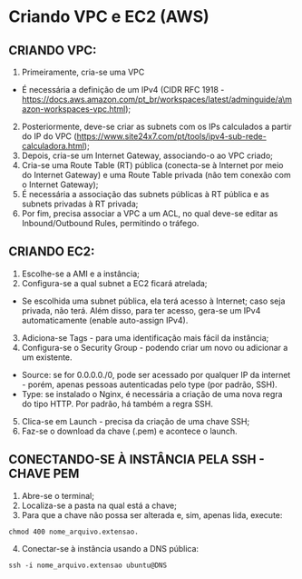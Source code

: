 # Criando VPC e EC2 (AWS)

## CRIANDO VPC:
1. Primeiramente, cria-se uma VPC
- É necessária a definição de um IPv4 (CIDR RFC 1918 - https://docs.aws.amazon.com/pt_br/workspaces/latest/adminguide/a\mazon-workspaces-vpc.html);
2. Posteriormente, deve-se criar as subnets com os IPs calculados a partir do IP do VPC (https://www.site24x7.com/pt/tools/ipv4-sub-rede-calculadora.html);
3. Depois, cria-se um Internet Gateway, associando-o ao VPC criado;
4. Cria-se uma Route Table (RT) pública (conecta-se à Internet por meio do Internet Gateway) e uma Route Table privada (não tem conexão com o Internet Gateway);
5. É necessária a associação das subnets públicas à RT pública e as subnets privadas à RT privada;
6. Por fim, precisa associar a VPC a um ACL, no qual deve-se editar as Inbound/Outbound Rules, permitindo o tráfego.

## CRIANDO EC2:
1. Escolhe-se a AMI e a instância;
2. Configura-se a qual subnet a EC2 ficará atrelada;
- Se escolhida uma subnet pública, ela terá acesso à Internet; caso seja privada, não terá. Além disso, para ter acesso, gera-se um IPv4 automaticamente (enable auto-assign IPv4).
3. Adiciona-se Tags - para uma identificação mais fácil da instância; 
4. Configura-se o  Security Group - podendo criar um novo ou adicionar a um existente.
- Source: se for 0.0.0.0./0, pode ser acessado por qualquer IP da internet - porém, apenas pessoas autenticadas pelo type (por padrão, SSH).
- Type: se instalado o Nginx, é necessária a criação de uma nova regra do tipo HTTP. Por padrão, há também a regra SSH.
5. Clica-se em Launch - precisa da criação de uma chave SSH;
6. Faz-se o download da chave (.pem) e acontece o launch.

## CONECTANDO-SE À INSTÂNCIA PELA SSH - CHAVE PEM
1. Abre-se o terminal;
2. Localiza-se a pasta na qual está a chave;
3. Para que a chave não possa ser alterada e, sim, apenas lida, execute:
```shell
chmod 400 nome_arquivo.extensao.
```
4. Conectar-se à instância usando a DNS pública: 
```shell
ssh -i nome_arquivo.extensao ubuntu@DNS
```
